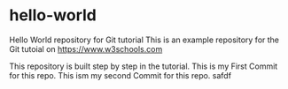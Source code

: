 # hello-world
Hello World repository for Git tutorial
This is an example repository for the Git tutoial on https://www.w3schools.com

This repository is built step by step in the tutorial.
This is my First Commit for this repo.
This ism my second Commit for this repo. 
safdf
